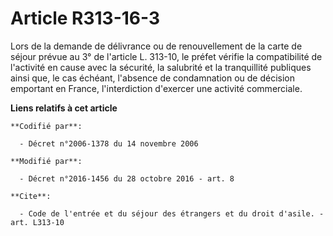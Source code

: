 # Article R313-16-3

Lors de la demande de délivrance ou de renouvellement de la carte de séjour prévue au 3° de l'article L. 313-10, le préfet
vérifie la compatibilité de l'activité en cause avec la sécurité, la salubrité et la tranquillité publiques ainsi que, le cas
échéant, l'absence de condamnation ou de décision emportant en France, l'interdiction d'exercer une activité commerciale.

**Liens relatifs à cet article**

	**Codifié par**:

	  - Décret n°2006-1378 du 14 novembre 2006

	**Modifié par**:

	  - Décret n°2016-1456 du 28 octobre 2016 - art. 8

	**Cite**:

	  - Code de l'entrée et du séjour des étrangers et du droit d'asile. - art. L313-10
